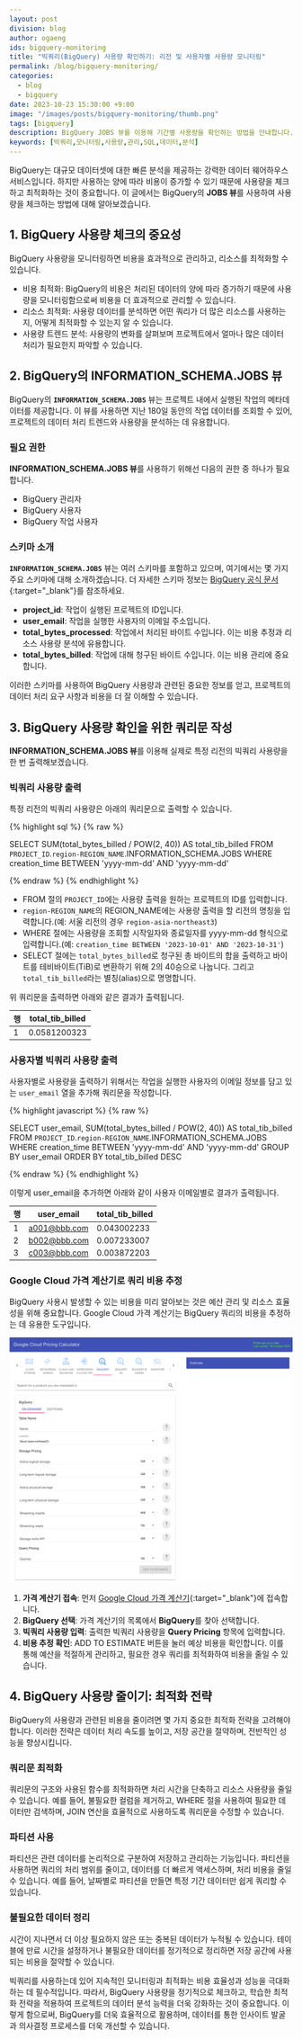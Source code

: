 ```yaml
---
layout: post
division: blog
author: ogaeng
ids: bigquery-monitoring
title: "빅쿼리(BigQuery) 사용량 확인하기: 리전 및 사용자별 사용량 모니터링"
permalink: /blog/bigquery-monitoring/
categories:
  - blog
  - bigquery
date: 2023-10-23 15:30:00 +9:00
image: "/images/posts/bigquery-monitoring/thumb.png"
tags: [bigquery]
description: BigQuery JOBS 뷰를 이용해 기간별 사용량을 확인하는 방법을 안내합니다.
keywords: [빅쿼리,모니터링,사용량,관리,SQL,데이터,분석]
---
```


BigQuery는 대규모 데이터셋에 대한 빠른 분석을 제공하는 강력한 데이터 웨어하우스 서비스입니다. 하지만 사용하는 양에 따라 비용이 증가할 수 있기 때문에 사용량을 체크하고 최적화하는 것이 중요합니다. 이 글에서는 BigQuery의 **JOBS 뷰**를 사용하여 사용량을 체크하는 방법에 대해 알아보겠습니다.

## 1. BigQuery 사용량 체크의 중요성

BigQuery 사용량을 모니터링하면 비용을 효과적으로 관리하고, 리소스를 최적화할 수 있습니다.

- 비용 최적화: BigQuery의 비용은 처리된 데이터의 양에 따라 증가하기 때문에 사용량을 모니터링함으로써 비용을 더 효과적으로 관리할 수 있습니다.
- 리소스 최적화: 사용량 데이터를 분석하면 어떤 쿼리가 더 많은 리소스를 사용하는지, 어떻게 최적화할 수 있는지 알 수 있습니다.
- 사용량 트렌드 분석: 사용량의 변화를 살펴보며 프로젝트에서 얼마나 많은 데이터 처리가 필요한지 파악할 수 있습니다.

## 2. BigQuery의 INFORMATION_SCHEMA.JOBS 뷰

BigQuery의 **`INFORMATION_SCHEMA.JOBS`** 뷰는 프로젝트 내에서 실행된 작업의 메타데이터를 제공합니다. 이 뷰를 사용하면 지난 180일 동안의 작업 데이터를 조회할 수 있어, 프로젝트의 데이터 처리 트렌드와 사용량을 분석하는 데 유용합니다.

### 필요 권한

**INFORMATION_SCHEMA.JOBS 뷰**를 사용하기 위해선 다음의 권한 중 하나가 필요합니다.

- BigQuery 관리자
- BigQuery 사용자
- BigQuery 작업 사용자

### 스키마 소개

**`INFORMATION_SCHEMA.JOBS`** 뷰는 여러 스키마를 포함하고 있으며, 여기에서는 몇 가지 주요 스키마에 대해 소개하겠습니다. 더 자세한 스키마 정보는 [BigQuery 공식 문서](https://cloud.google.com/bigquery/docs/information-schema-jobs){:target="_blank"}를 참조하세요.

- **project_id**: 작업이 실행된 프로젝트의 ID입니다.
- **user_email**: 작업을 실행한 사용자의 이메일 주소입니다.
- **total_bytes_processed**: 작업에서 처리된 바이트 수입니다. 이는 비용 추정과 리소스 사용량 분석에 유용합니다.
- **total_bytes_billed**: 작업에 대해 청구된 바이트 수입니다. 이는 비용 관리에 중요합니다.

이러한 스키마를 사용하여 BigQuery 사용량과 관련된 중요한 정보를 얻고, 프로젝트의 데이터 처리 요구 사항과 비용을 더 잘 이해할 수 있습니다.

## 3. BigQuery 사용량 확인을 위한 쿼리문 작성

**INFORMATION_SCHEMA.JOBS 뷰**를 이용해 실제로 특정 리전의 빅쿼리 사용량을 한 번 출력해보겠습니다.

### 빅쿼리 사용량 출력

특정 리전의 빅쿼리 사용량은 아래의 쿼리문으로 출력할 수 있습니다.

{% highlight sql %}
{% raw %}

SELECT
  SUM(total_bytes_billed / POW(2, 40)) AS total_tib_billed
FROM
  `PROJECT_ID`.`region-REGION_NAME`.INFORMATION_SCHEMA.JOBS
WHERE
  creation_time BETWEEN 'yyyy-mm-dd' AND 'yyyy-mm-dd'

{% endraw %}
{% endhighlight %}

- FROM 절의 `PROJECT_ID`에는 사용량 출력을 원하는 프로젝트의 ID를 입력합니다.
- `region-REGION_NAME`의 REGION_NAME에는 사용량 출력을 할 리전의 명칭을 입력합니다.(예: 서울 리전의 경우 `region-asia-northeast3`)
- WHERE 절에는 사용량을 조회할 시작일자와 종료일자를 yyyy-mm-dd 형식으로 입력합니다.(예: `creation_time BETWEEN '2023-10-01' AND '2023-10-31'`)
- SELECT 절에는 `total_bytes_billed`로 청구된 총 바이트의 합을 출력하고 바이트를 테비바이트(TiB)로 변환하기 위해 2의 40승으로 나눕니다. 그리고 `total_tib_billed`라는 별칭(alias)으로 명명합니다.

위 쿼리문을 출력하면 아래와 같은 결과가 출력됩니다.

| 행 | total_tib_billed |
| --- | --- |
| 1 | 0.0581200323 |

### 사용자별 빅쿼리 사용량 출력

사용자별로 사용량을 출력하기 위해서는 작업을 실행한 사용자의 이메일 정보를 담고 있는 `user_email` 열을 추가해 쿼리문을 작성합니다.

{% highlight javascript %}
{% raw %}

SELECT
  user_email,
  SUM(total_bytes_billed / POW(2, 40)) AS total_tib_billed
FROM
  `PROJECT_ID`.`region-REGION_NAME`.INFORMATION_SCHEMA.JOBS
WHERE
  creation_time BETWEEN 'yyyy-mm-dd' AND 'yyyy-mm-dd'
GROUP BY
  user_email
ORDER BY
  total_tib_billed DESC

{% endraw %}
{% endhighlight %}

이렇게 user_email을 추가하면 아래와 같이 사용자 이메일별로 결과가 출력됩니다.

| 행 | user_email | total_tib_billed |
| --- | --- | --- |
| 1 | a001@bbb.com | 0.043002233 |
| 2 | b002@bbb.com | 0.007233007 |
| 3 | c003@bbb.com | 0.003872203 |

### Google Cloud 가격 계산기로 쿼리 비용 추정

BigQuery 사용시 발생할 수 있는 비용을 미리 알아보는 것은 예산 관리 및 리소스 효율성을 위해 중요합니다. Google Cloud 가격 계산기는 BigQuery 쿼리의 비용을 추정하는 데 유용한 도구입니다.

![구글 클라우드 가격 계산기](/images/posts/bigquery-monitoring/01.png)

1. **가격 계산기 접속**: 먼저 [Google Cloud 가격 계산기](https://cloud.google.com/products/calculator){:target="_blank"}에 접속합니다.
2. **BigQuery 선택**: 가격 계산기의 목록에서 **BigQuery**를 찾아 선택합니다.
3. **빅쿼리 사용량 입력**: 출력한 빅쿼리 사용량을 **Query Pricing** 항목에 입력합니다.
4. **비용 추정 확인**: ADD TO ESTIMATE 버튼을 눌러 예상 비용을 확인합니다. 이를 통해 예산을 적절하게 관리하고, 필요한 경우 쿼리를 최적화하여 비용을 줄일 수 있습니다.

## 4. BigQuery 사용량 줄이기: 최적화 전략

BigQuery의 사용량과 관련된 비용을 줄이려면 몇 가지 중요한 최적화 전략을 고려해야 합니다. 이러한 전략은 데이터 처리 속도를 높이고, 저장 공간을 절약하며, 전반적인 성능을 향상시킵니다.

### 쿼리문 최적화

쿼리문의 구조와 사용된 함수를 최적화하면 처리 시간을 단축하고 리소스 사용량을 줄일 수 있습니다. 예를 들어, 불필요한 컬럼을 제거하고, WHERE 절을 사용하여 필요한 데이터만 검색하며, JOIN 연산을 효율적으로 사용하도록 쿼리문을 수정할 수 있습니다.

### 파티션 사용

파티션은 관련 데이터를 논리적으로 구분하여 저장하고 관리하는 기능입니다. 파티션을 사용하면 쿼리의 처리 범위를 줄이고, 데이터를 더 빠르게 액세스하며, 처리 비용을 줄일 수 있습니다. 예를 들어, 날짜별로 파티션을 만들면 특정 기간 데이터만 쉽게 쿼리할 수 있습니다.

### 불필요한 데이터 정리

시간이 지나면서 더 이상 필요하지 않은 또는 중복된 데이터가 누적될 수 있습니다. 테이블에 만료 시간을 설정하거나 불필요한 데이터를 정기적으로 정리하면 저장 공간에 사용되는 비용을 절약할 수 있습니다.

빅쿼리를 사용하는데 있어 지속적인 모니터링과 최적화는 비용 효율성과 성능을 극대화하는 데 필수적입니다. 따라서, BigQuery 사용량을 정기적으로 체크하고, 학습한 최적화 전략을 적용하여 프로젝트의 데이터 분석 능력을 더욱 강화하는 것이 중요합니다. 이렇게 함으로써, BigQuery를 더욱 효율적으로 활용하며, 데이터를 통한 인사이트 발굴과 의사결정 프로세스를 더욱 개선할 수 있습니다.